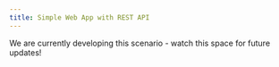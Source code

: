 ```yaml
---
title: Simple Web App with REST API
---
```

We are currently developing this scenario - watch this space for future updates!
